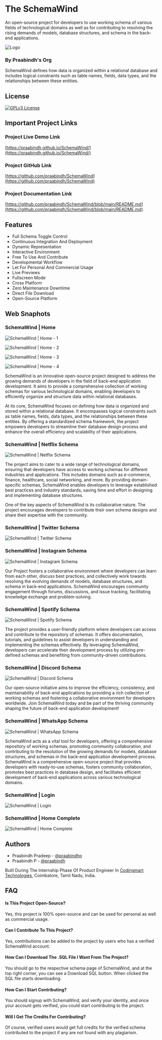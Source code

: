 
# The SchemaWind

An open-source project for developers to use working schema of various fields of technological domains as well as for contributing to resolving the rising demands of models, database structures, and schema in the back-end applications.

![Logo](https://iili.io/HWjzl4a.png)

### By Praabindh's Org

SchemaWind defines how data is organized within a relational database and includes logical constraints such as table names, fields, data types, and the relationships between these entities.

## License

[![GPLv3 License](https://img.shields.io/badge/License-GPL%20v3-yellow.svg)](https://opensource.org/licenses/)

## Important Project Links
### Project Live Demo Link

[https://praabindh.github.io/SchemaWind/](https://praabindh.github.io/SchemaWind/)

### Project GitHub Link

[https://github.com/praabindh/SchemaWind](https://github.com/praabindh/SchemaWind)

### Project Documentation Link

[https://github.com/praabindh/SchemaWind/blob/main/README.md](https://github.com/praabindh/SchemaWind/blob/main/README.md)

## Features

- Full Schema Toggle Control
- Continuous Integration And Deployment
- Dynamic Representation
- Interactive Environment
- Free To Use And Contribute
- Developmental Workflow
- Let For Personal And Commercial Usage
- Live Previews
- Fullscreen Mode
- Cross Platform
- Zero Maintenance Downtime
- Direct File Download
- Open-Source Platform

## Web Snaphots

### SchemaWind | Home

![SchemaWind | Home - 1](https://iili.io/HWj1aOF.png)

![SchemaWind | Home - 2](https://iili.io/HWj17HP.png)

![SchemaWind | Home - 3](https://iili.io/HWj1RUB.png)

![SchemaWind | Home - 4](https://iili.io/HWj1YR1.png)

SchemaWind is an innovative open-source project designed to address the growing demands of developers in the field of back-end application development. It aims to provide a comprehensive collection of working schemas for various technological domains, enabling developers to efficiently organize and structure data within relational databases.

At its core, SchemaWind focuses on defining how data is organized and stored within a relational database. It encompasses logical constraints such as table names, fields, data types, and the relationships between these entities. By offering a standardized schema framework, the project empowers developers to streamline their database design process and enhance the overall efficiency and scalability of their applications.

### SchemaWind | Netflix Schema

![SchemaWind | Netflix Schema](https://iili.io/HWj1exs.png)

The project aims to cater to a wide range of technological domains, ensuring that developers have access to working schemas for different industries and applications. This includes domains such as e-commerce, finance, healthcare, social networking, and more. By providing domain-specific schemas, SchemaWind enables developers to leverage established best practices and industry standards, saving time and effort in designing and implementing database structures.

One of the key aspects of SchemaWind is its collaborative nature. The project encourages developers to contribute their own schema designs and share their expertise with the community.

### SchemaWind | Twitter Schema

![SchemaWind | Twitter Schema](https://iili.io/HWj1vsf.png)

### SchemaWind | Instagram Schema

![SchemaWind | Instagram Schema](https://iili.io/HWj1wOX.png)

Our Project fosters a collaborative environment where developers can learn from each other, discuss best practices, and collectively work towards resolving the evolving demands of models, database structures, and schema in back-end applications. SchemaWind encourages community engagement through forums, discussions, and issue tracking, facilitating knowledge exchange and problem-solving.

### SchemaWind | Spotify Schema

![SchemaWind | Spotify Schema](https://iili.io/HWj1kWG.png)

The project provides a user-friendly platform where developers can access and contribute to the repository of schemas. It offers documentation, tutorials, and guidelines to assist developers in understanding and implementing the schemas effectively. By leveraging SchemaWind, developers can accelerate their development process by utilizing pre-defined schemas and benefiting from community-driven contributions.

### SchemaWind | Discord Schema

![SchemaWind | Discord Schema](https://iili.io/HWj1cDg.png)

Our open-source initiative aims to improve the efficiency, consistency, and maintainability of back-end applications by providing a rich collection of working schemas and fostering a collaborative environment for developers worldwide. Join SchemaWind today and be part of the thriving community shaping the future of back-end application development!

### SchemaWind | WhatsApp Schema

![SchemaWind | WhatsApp Schema](https://iili.io/HWj1Sf4.png)

SchemaWind acts as a vital tool for developers, offering a comprehensive repository of working schemas, promoting community collaboration, and contributing to the resolution of the growing demands for models, database structures, and schemas in the back-end application development process. SchemaWind is a comprehensive open-source project that provides developers with ready-to-use schemas, fosters community collaboration, promotes best practices in database design, and facilitates efficient development of back-end applications across various technological domains.

### SchemaWind | Login

![SchemaWind | Login](https://iili.io/HWj1MfR.png)

### SchemaWind | Home Complete

![SchemaWind | Home Complete](https://iili.io/HWj1WUN.png)

## Authors

- Praabindh Pradeep - [@praabindhp](https://www.github.com/praabindhp)
- Praabindh P - [@praabindh](https://www.github.com/praabindh)

Built During The Internship Phase Of Product Engineer In [Codingmart Technologies](https://codingmart.com/), Coimbatore, Tamil Nadu, India.

## FAQ

#### Is This Project Open-Source?

Yes, this project is 100% open-source and can be used for personal as well as commercial usage.

#### Can I Contribute To This Project?

Yes, contributions can be added to the project by users who has a verified SchemaWind account.

#### How Can I Download The .SQL File I Want From The Project?

You should go to the respective schema page of SchemaWind, and at the top right corner, you can see a Download SQL button. When clicked the SQL file starts downloading.

#### How Can I Start Contributing?

You should signup with SchemaWind, and verify your identity, and once your account gets verified, you could start contributing to the project.

#### Will I Get The Credits For Contributing?

Of course, verified users would get full credits for the verified schema contributed to the project if any are not found with any plagiarism.